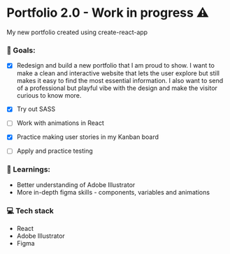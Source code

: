 # Portfolio 2.0 - Work in progress :warning:
My new portfolio created using create-react-app


### :checkered_flag: Goals:
- [x] Redesign and build a new portfolio that I am proud to show. I want to make a clean and interactive website that lets the user explore but still makes it easy to find the most essential information. I also want to send of a professional but playful vibe with the design and make the visitor curious to know more.
- [x] Try out SASS
- [ ] Work with animations in React
- [x] Practice making user stories in my Kanban board
- [ ] Apply and practice testing


### :closed_book: Learnings:
* Better understanding of Adobe Illustrator
* More in-depth figma skills - components, variables and animations


### :computer: Tech stack
* React
* Adobe Illustrator
* Figma
